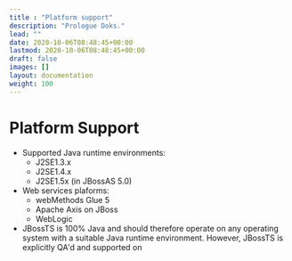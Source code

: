 ```yaml
---
title : "Platform support"
description: "Prologue Doks."
lead: ""
date: 2020-10-06T08:48:45+00:00
lastmod: 2020-10-06T08:48:45+00:00
draft: false
images: []
layout: documentation
weight: 100
---
```


Platform Support
================

-   Supported Java runtime environments:
    -   J2SE1.3.x
    -   J2SE1.4.x
    -   J2SE1.5x (in JBossAS 5.0)
-   Web services plaforms:
    -   webMethods Glue 5
    -   Apache Axis on JBoss
    -   WebLogic
-   JBossTS is 100% Java and should therefore operate on any operating
    system with a suitable Java runtime environment. However, JBossTS is
    explicitly QA\'d and supported on 

